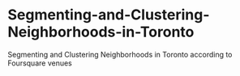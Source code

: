 # Segmenting-and-Clustering-Neighborhoods-in-Toronto
Segmenting and Clustering Neighborhoods in Toronto according to Foursquare venues
